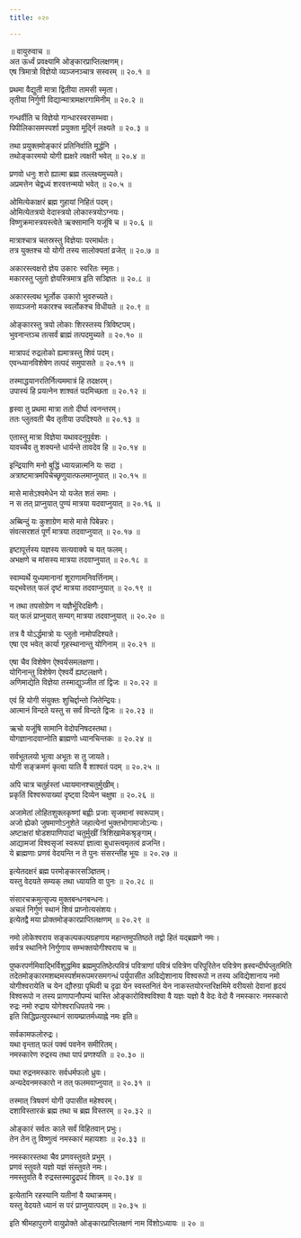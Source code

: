 ```yaml
---
title: ०२०

---
```

॥ वायुरुवाच ॥  
अत ऊर्ध्वं प्रवक्ष्यामि ओङ्कारप्राप्तिलक्षणम्।  
एष त्रिमात्रो विज्ञेयो व्यञ्जनञ्चात्र सस्वरम् ॥ २०.१ ॥  

प्रथमा वैद्युती मात्रा द्वितीया तामसी स्मृता।  
तृतीया निर्गुणी विद्यान्मात्रामक्षरगामिनीम् ॥ २०.२ ॥  

गन्धर्वीति च विज्ञेयो गान्धारस्वरसम्भवा।  
पिपीलिकासमस्पर्शा प्रयुक्ता मूर्द्नि लक्ष्यते ॥ २०.३ ॥  

तथा प्रयुक्तमोङ्कारं प्रतिनिर्वाति मूर्द्धनि ।  
तथोङ्कारमयो योगी ह्यक्षरे त्वक्षरी भवेत् ॥ २०.४ ॥  

प्रणवो धनुः शरो ह्यात्मा ब्रह्म तल्लक्ष्यमुच्यते।  
अप्रमत्तेन चेद्वध्यं शरवत्तन्मयो भवेत् ॥ २०.५ ॥  

ओमित्येकाक्षरं ब्रह्म गुहायां निहितं पदम्।  
ओमित्येतत्रयो वेदास्त्रयो लोकास्त्रयोऽग्नयः।  
विष्णुक्रमास्त्रयस्त्वेते ऋक्सामानि यजूंषि च ॥ २०.६ ॥  

मात्राश्चात्र चतस्रस्तु विज्ञेयाः परमार्थतः।  
तत्र युक्तश्च यो योगी तस्य सालोक्यतां व्रजेत् ॥ २०.७ ॥  

अकारस्त्वक्षरो ज्ञेय उकारः स्वरितः स्मृतः।  
मकारस्तु प्लुतो ज्ञेयस्त्रिमात्र इति सञ्ज्ञितः ॥ २०.८ ॥  

अकारस्त्वथ भूर्लोक उकारो भुवरुच्यते।  
सव्यञ्जनो मकारश्च स्वर्लोकश्च विधीयते ॥ २०.९ ॥  

ओङ्कारस्तु त्रयो लोकाः शिरस्तस्य त्रिविष्टपम्।  
भुवनान्तञ्च तत्सर्वं ब्राह्मं तत्पदमुच्यते ॥ २०.१० ॥  

मात्रापदं रुद्रलोको ह्यमात्रस्तु शिवं पदम्।  
एवन्ध्यानविशेषेण तत्पदं समुपासते ॥ २०.११ ॥  

तस्माद्धयानरतिर्नित्यममात्रं हि तदक्षरम्।  
उपास्यं हि प्रयत्नेन शाश्वतं पदमिच्छता ॥ २०.१२ ॥  

हृस्वा तु प्रथमा मात्रा ततो दीर्घा त्वनन्तरम्।  
ततः प्लुतवती चैव तृतीया उपदिश्यते ॥ २०.१३ ॥  

एतास्तु मात्रा विज्ञेया यथावदनुपूर्वशः ।  
यावच्चैव तु शक्यन्ते धार्यन्ते तावदेव हि ॥ २०.१४ ॥  

इन्द्रियाणि मनो बुद्धिं ध्यायन्नात्मनि यः सदा ।  
अत्राष्टमात्रमपिचेच्छृणुयात्फलमाप्नुयात् ॥ २०.१५ ॥  

मासे मासेऽश्वमेधेन यो यजेत शतं समाः ।  
न स तत् प्राप्नुयात् पुण्यं मात्रया यदवाप्नुयात् ॥ २०.१६ ॥  

अब्बिन्दुं यः कुशाग्रेण मासे मासे पिबेन्नरः।  
संवत्सरशतं पूर्णं मात्रया तदवाप्नुयात् ॥ २०.१७ ॥  

इष्टापूर्त्तस्य यज्ञस्य सत्यवाक्ये च यत् फलम्।  
अभक्षणे च मांसस्य मात्रया तदवाप्नुयात् ॥ २०.१८ ॥  

स्वाम्यर्थे युध्यमानानां शूराणामनिवर्त्तिनाम्।  
यद्भवेत्तत् फलं दृष्टं मात्रया तदवाप्नुयात् ॥ २०.१९ ॥  

न तथा तपसोग्रेण न यज्ञैर्भूरिदक्षिणैः।  
यत् फलं प्राप्नुयात् सम्यग् मात्रया तदवाप्नुयात् ॥ २०.२० ॥  

तत्र वै योऽर्द्धमात्रो यः प्लुतो नामोपदिश्यते।  
एषा एव भवेत् कार्या गृहस्थानान्तु योगिनाम् ॥ २०.२१ ॥  

एषा चैव विशेषेण ऐश्वर्यसमलक्षणा।  
योगिनान्तु विशेषेण ऐश्वर्ये ह्यष्टलक्षणे।  
अणिमाद्येति विज्ञेया तस्माद्युञ्जीत तां द्विजः ॥ २०.२२ ॥  

एवं हि योगी संयुक्तः शुचिर्द्दान्तो जितेन्द्रियः।  
आत्मानं विन्दते यस्तु स सर्वं विन्दते द्विजः ॥ २०.२३ ॥  

ऋचो यजूंषि सामानि वेदोपनिषदस्तथा।  
योगज्ञानादवाप्नोति ब्राह्मणो ध्यानचिन्तकः ॥ २०.२४ ॥  

सर्वभूतलयो भूत्वा अभूतः स तु जायते।  
योगी सङ्क्रमणं कृत्वा याति वै शाश्वतं पदम् ॥ २०.२५ ॥  

अपि चात्र चतुर्हस्तां ध्यायमानश्चतुर्मुखीम्।  
प्रकृतिं विश्वरूपाख्यां दृष्ट्वा दिव्येन चक्षुषा ॥ २०.२६ ॥  

अजामेतां लोहितशुक्लकृष्णां बह्वीः प्रजाः सृजमानां स्वरूपाम्।  
अजो ह्येको जुषमाणोऽनुशेते जहात्येनां भुक्तभोगामाजोऽन्यः।  
अष्टाक्षरां षोडशपाणिपादां चतुर्मुखीं त्रिशिखामेकश्रृङ्गाम्।  
आद्यामजां विश्वसृजां स्वरूपां ज्ञात्वा बुधास्त्वमृतत्वं व्रजन्ति।  
ये ब्राह्मणाः प्रणवं वेदयन्ति न ते पुनः संसरन्तीह भूयः ॥ २०.२७ ॥  

इत्येतदक्षरं ब्रह्म परमोङ्कारसञ्ज्ञितम्।  
यस्तु वेदयते सम्यक् तथा ध्यायति वा पुनः ॥ २०.२८ ॥  

संसारचक्रमुत्सृज्य मुक्तबन्धनबन्धनः।  
अचलं निर्गुणं स्थानं शिवं प्राप्नोत्यसंशयः।  
इत्येतद्वै मया प्रोक्तमोङ्कारप्राप्तिलक्षणम् ॥ २०.२९ ॥  

नमो लोकेश्वराय सङ्कल्पकल्पग्रहणाय महान्तमुपतिष्ठते तद्वो हितं यद्ब्रह्मणे नमः।  
सर्वत्र स्थानिने निर्गुणाय सम्भक्तयोगीश्वराय च ॥  

पुष्करपर्णमिवाद्भिर्विशुद्धमिव ब्रह्ममुपतिष्ठेत्पवित्रं पवित्राणां पवित्रं पवित्रेण परिपूरितेन पवित्रेण ह्रस्वन्दीर्घप्लुतमिति तदेतमोङ्कारमशब्दमस्पर्शमरूपमरसमगन्धं पर्युपासीत अविद्येशानाय विश्वरूपो न तस्य अविद्येशानाय नमो योगीश्वरायेति च येन द्यौरुग्रा पृथिवी च दृढा येन स्वस्तनितं येन नाकस्तयोरन्तरिक्षमिमे वरीयसो देवानां हृदयं विश्वरूपो न तस्य प्राणापानौपम्यं चास्ति ओङ्कारोविश्वविश्वा वै यज्ञः यज्ञो वै वेदः वेदो वै नमस्कारः नमस्कारो रुद्रः नमो रुद्राय योगेश्वराधिपतये नमः।  
इति सिद्धिप्रत्युपस्थानं सायम्प्रातर्मध्याह्ने नमः इति॥  

सर्वकामफलोरुद्रः।  
यथा वृन्तात् फलं पक्वं पवनेन समीरितम्।  
नमस्कारेण रुद्रस्य तथा पापं प्रणश्यति ॥ २०.३० ॥  

यथा रुद्रनमस्कारः सर्वधर्मफलो ध्रुवः।  
अन्यदेवनमस्कारो न तत् फलमवाप्नुयात् ॥ २०.३१ ॥  

तस्मात् त्रिषवणं योगी उपासीत महेश्वरम्।  
दशाविस्तारकं ब्रह्म तथा च ब्रह्म विस्तरम् ॥ २०.३२ ॥  

ओङ्कारं सर्वतः काले सर्वं विहितवान् प्रभुः।  
तेन तेन तु विष्णुत्वं नमस्कारं महायशाः ॥ २०.३३ ॥  

नमस्कारस्तथा चैव प्रणवस्तुवते प्रभुम् ।  
प्रणवं स्तुवते यज्ञो यज्ञं संस्तुवते नमः।  
नमस्तुवति वै रुद्रस्तस्माद्रुद्रपदं शिवम् ॥ २०.३४ ॥  

इत्येतानि रहस्यानि यतीनां वै यथाक्रमम्।  
यस्तु वेदयते ध्यानं स परं प्राप्नुयात्पदम् ॥ २०.३५ ॥  

इति श्रीमहापुराणे वायुप्रोक्ते ओङ्कारप्राप्तिलक्षणं नाम विंशोऽध्यायः ॥ २० ॥